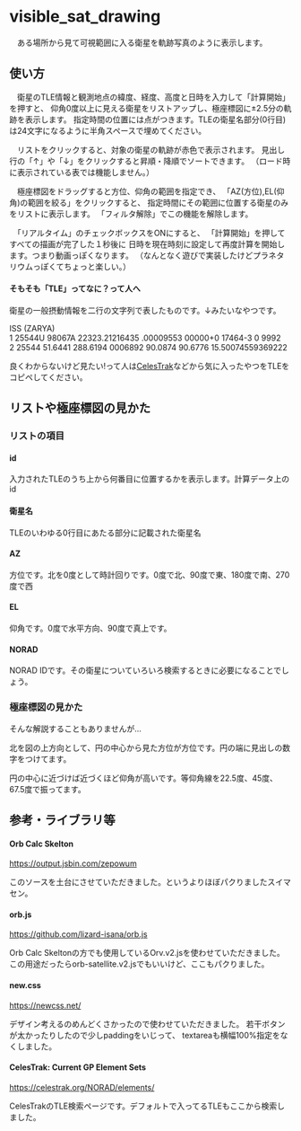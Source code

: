 # visible_sat_drawing

　ある場所から見て可視範囲に入る衛星を軌跡写真のように表示します。

## 使い方

　衛星のTLE情報と観測地点の緯度、経度、高度と日時を入力して「計算開始」を押すと、
仰角0度以上に見える衛星をリストアップし、極座標図に±2.5分の軌跡を表示します。
指定時間の位置には点がつきます。TLEの衛星名部分(0行目)は24文字になるように半角スペースで埋めてください。

　リストをクリックすると、対象の衛星の軌跡が赤色で表示されます。
見出し行の「↑」や「↓」をクリックすると昇順・降順でソートできます。
（ロード時に表示されている表では機能しません。）

　極座標図をドラッグすると方位、仰角の範囲を指定でき、
「AZ(方位),EL(仰角)の範囲を絞る」をクリックすると、
指定時間にその範囲に位置する衛星のみをリストに表示します。
「フィルタ解除」でこの機能を解除します。

　「リアルタイム」のチェックボックスをONにすると、
 「計算開始」を押してすべての描画が完了した１秒後に
 日時を現在時刻に設定して再度計算を開始します。つまり動画っぽくなります。
 （なんとなく遊びで実装したけどプラネタリウムっぽくてちょっと楽しい。）
 
#### そもそも「TLE」ってなに？って人へ
衛星の一般摂動情報を二行の文字列で表したものです。↓みたいなやつです。

ISS (ZARYA)             
1 25544U 98067A   22323.21216435  .00009553  00000+0  17464-3 0  9992  
2 25544  51.6441 288.6194 0006892  90.0874  90.6776 15.50074559369222  

良くわからないけど見たい!って人は[CelesTrak](#celestrak-current-gp-element-sets)などから気に入ったやつをTLEをコピペしてください。

## リストや極座標図の見かた
### リストの項目
#### id
入力されたTLEのうち上から何番目に位置するかを表示します。計算データ上のid
#### 衛星名
TLEのいわゆる0行目にあたる部分に記載された衛星名
#### AZ
方位です。北を0度として時計回りです。0度で北、90度で東、180度で南、270度で西
#### EL
仰角です。0度で水平方向、90度で真上です。
#### NORAD
NORAD IDです。その衛星についていろいろ検索するときに必要になることでしょう。

### 極座標図の見かた
そんな解説することもありませんが…

北を図の上方向として、円の中心から見た方位が方位です。円の端に見出しの数字をつけてます。

円の中心に近づけば近づくほど仰角が高いです。等仰角線を22.5度、45度、67.5度で振ってます。

 ## 参考・ライブラリ等
 
#### Orb Calc Skelton
https://output.jsbin.com/zepowum 

 このソースを土台にさせていただきました。というよりほぼパクりましたスイマセン。

####  orb.js
https://github.com/lizard-isana/orb.js

 Orb Calc Skeltonの方でも使用しているOrv.v2.jsを使わせていただきました。
この用途だったらorb-satellite.v2.jsでもいいけど、ここもパクりました。
 
####  new.css
https://newcss.net/

 デザイン考えるのめんどくさかったので使わせていただきました。
若干ボタンが太かったりしたので少しpaddingをいじって、
textareaも横幅100%指定をなくしました。

#### CelesTrak: Current GP Element Sets
https://celestrak.org/NORAD/elements/

CelesTrakのTLE検索ページです。デフォルトで入ってるTLEもここから検索しました。
